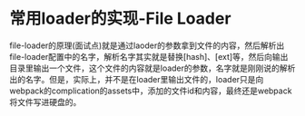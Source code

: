 # 常用loader的实现-File Loader

file-loader的原理(面试点)就是通过laoder的参数拿到文件的内容，然后解析出file-loader配置中的名字，解析名字其实就是替换[hash]、[ext]等，然后向输出目录里输出一个文件，这个文件的内容就是loader的参数，名字就是刚刚说的解析出的名字。但是，实际上，并不是在loader里输出文件的，loader只是向webpack的complication的assets中，添加的文件id和内容，最终还是webpack将文件写进硬盘的。
